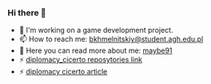 ### Hi there 👋

- 🔭 I'm working on a game development project.
- 📫 How to reach me: bkhmelnitskiy@student.agh.edu.pl
- 💬 Here you can read more about me: [maybe91](https://maybe91.github.io/)
- ⚡ [diplomacy_cicerto reposytories link](https://github.com/maybe91/diplomacy_cicero)
- ⚡ [diplomacy cicerto article](https://paperswithcode.com/paper/human-level-play-in-the-game-of-diplomacy-by)
<!--
**maybe91/maybe91** is a ✨ _special_ ✨ repository because its `README.md` (this file) appears on your GitHub profile.

Here are some ideas to get you started:

- 🔭 I’m currently working on ...
- 🌱 I’m currently learning ...
- 👯 I’m looking to collaborate on ...
- 🤔 I’m looking for help with ...
- 💬 Ask me about ...
- 📫 How to reach me: ...
- 😄 Pronouns: ...
- ⚡ Fun fact: ...
-->
